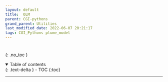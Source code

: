 ```yaml
---
layout: default
title:  OLM
parent: CGI-pythons
grand_parent: Utilities
last_modified_date: 2022-06-07 20:21:17
tags: CGI_Pythons plume_model
---
```

# 
{: .no_toc }

<details open markdown="block">
  <summary>
    Table of contents
  </summary>
  {: .text-delta }
- TOC
{:toc}
</details>

---

